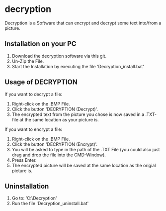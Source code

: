# decryption
Decryption is a Software that can encrypt and decrypt some text into/from a picture.


## Installation on your PC

1.  Download the decryption software via this git.
2.  Un-Zip the File.
3.  Start the Installation by executing the file 'Decryption_install.bat'


## Usage of DECRYPTION

If you want to decrypt a file:

1. Right-click on the .BMP File.
2. Click the button 'DECRYPTION (Decrypt)'.
3. The encrypted text from the picture you chose is now saved in a .TXT-file at the same location as your picture is.


If you want to encrypt a file:

1. Right-click on the .BMP File.
2. Click the button 'DECRYPTION (Encrypt)'.
3. You will be asked to type in the path of the .TXT File (you could also just drag and drop the file into the CMD-Window).
4. Press Enter.
5. The encrypted picture will be saved at the same location as the origial picture is.

## Uninstallation

1. Go to: 'C:\Decryption'
2. Run the file 'Decryption_uninstall.bat'
